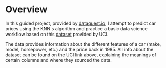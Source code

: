 # Overview
In this guided project, provided by [dataquest.io](https://app.dataquest.io/m/155/guided-project%3A-predicting-car-prices/1/introduction-to-the-data-set), I attempt to predict car prices using the KNN's algorithm and practice a basic data science workflow based on this [dataset](https://archive.ics.uci.edu/ml/datasets/automobile) provided by UCI.

The data provides information about the different features of a car (make, model, horsepower, etc.) and the price back in 1985. All info about the dataset can be found on the UCI link above, explaining the meanings of certain columns and where they sourced the data.
